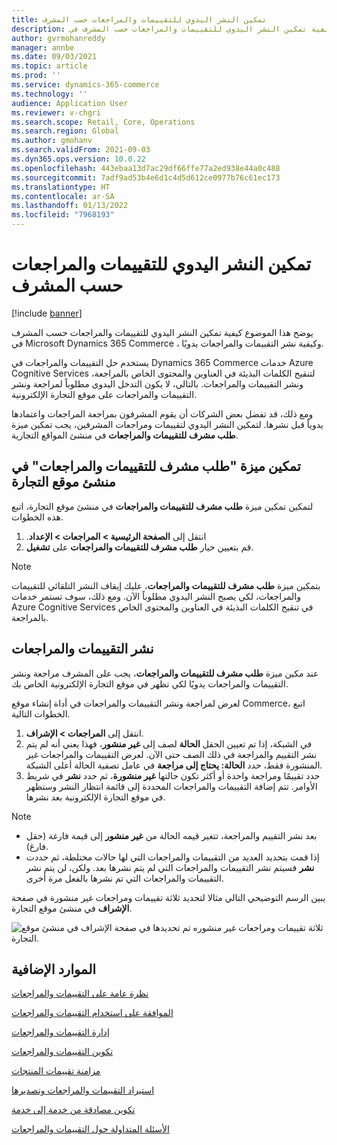 ```yaml
---
title: تمكين النشر اليدوي للتقييمات والمراجعات حسب المشرف
description: يوضح هذا الموضوع كيفية تمكين النشر اليدوي للتقييمات والمراجعات حسب المشرف في Microsoft Dynamics 365 Commerce ، وكيفية نشر التقييمات والمراجعات يدويًا.
author: gvrmohanreddy
manager: annbe
ms.date: 09/03/2021
ms.topic: article
ms.prod: ''
ms.service: dynamics-365-commerce
ms.technology: ''
audience: Application User
ms.reviewer: v-chgri
ms.search.scope: Retail, Core, Operations
ms.search.region: Global
ms.author: gmohanv
ms.search.validFrom: 2021-09-03
ms.dyn365.ops.version: 10.0.22
ms.openlocfilehash: 443ebaa13d7ac29df66ffe77a2ed938e44a0c488
ms.sourcegitcommit: 7adf9ad53b4e6d1c4d5d612ce0977b76c61ec173
ms.translationtype: HT
ms.contentlocale: ar-SA
ms.lasthandoff: 01/13/2022
ms.locfileid: "7968193"
---
```

# <a name="enable-manual-publishing-of-ratings-and-reviews-by-a-moderator"></a>تمكين النشر اليدوي للتقييمات والمراجعات حسب المشرف

[!include [banner](includes/banner.md)]

يوضح هذا الموضوع كيفية تمكين النشر اليدوي للتقييمات والمراجعات حسب المشرف في Microsoft Dynamics 365 Commerce ، وكيفية نشر التقييمات والمراجعات يدويًا.

يستخدم حل التقييمات والمراجعات في Dynamics 365 Commerce خدمات Azure Cognitive Services لتنقيح الكلمات البذيئة في العناوين والمحتوى الخاص بالمراجعة، ونشر التقييمات والمراجعات. بالتالي، لا يكون التدخل اليدوي مطلوباً لمراجعة ونشر التقييمات والمراجعات على موقع التجارة الإلكترونية.

ومع ذلك، قد تفضل بعض الشركات أن يقوم المشرفون بمراجعة المراجعات واعتمادها يدوياً قبل نشرها. لتمكين النشر اليدوي لتقييمات ومراجعات المشرفين، يجب تمكين ميزة **طلب مشرف للتقييمات والمراجعات** في منشئ المواقع التجارية.

## <a name="enable-the-require-moderator-for-ratings-and-reviews-feature-in-commerce-site-builder"></a>تمكين ميزة "طلب مشرف للتقييمات والمراجعات" في منشئ موقع التجارة

لتمكين تمكين ميزة **طلب مشرف للتقييمات والمراجعات** في منشئ موقع التجارة، اتبع هذه الخطوات.

1. انتقل إلى **الصفحة الرئيسية‬ \> المراجعات \> ‏‫الإعداد**.
1. قم بتعيين خيار **طلب مشرف للتقييمات والمراجعات** على **تشغيل**.

> [!NOTE]
> بتمكين ميزة **طلب مشرف للتقييمات والمراجعات**، عليك إيقاف النشر التلقائي للتقييمات والمراجعات، لكي يصبح النشر اليدوي مطلوباً الآن. ومع ذلك، سوف تستمر خدمات Azure Cognitive Services في تنقيح الكلمات البذيئة في العناوين والمحتوى الخاص بالمراجعة.

<!--![Require moderator for ratings and reviews setting in Commerce site builder.](media/Ratings-reviews-settings-human-moderation.png)-->

## <a name="publish-ratings-and-reviews"></a>نشر التقييمات والمراجعات

عند مكين ميزة **طلب مشرف للتقييمات والمراجعات**، يجب على المشرف مراجعة ونشر التقييمات والمراجعات يدويًا لكي تظهر في موقع التجارة الإلكترونية الخاص بك.

لعرض لمراجعة ونشر التقييمات والمراجعات في أداة إنشاء موقع Commerce، اتبع الخطوات التالية.

1. انتقل إلى **المراجعات \> الإشراف**.
1. في الشبكة، إذا تم تعيين الحقل **الحالة** لصف إلى **غير منشور**، فهذا يعني أنه لم يتم نشر التقييم والمراجعة في ذلك الصف حتى الآن. لعرض التقييمات والمراجعات غير المنشورة فقط، حدد **الحالة: يحتاج إلى مراجعة** في عامل تصفية الحالة أعلى الشبكة.
1. حدد تقييمًا ومراجعة واحدة أو أكثر تكون حالتها **غير منشورة**، ثم حدد **نشر** في شريط الأوامر. تتم إضافة التقييمات والمراجعات المحددة إلى قائمة انتظار النشر وستظهر في موقع التجارة الإلكترونية بعد نشرها.

> [!NOTE]
> - بعد نشر التقييم والمراجعة، تتغير قيمه الحالة من **غير منشور** إلى قيمة فارغة (حقل فارغ).
> - إذا قمت بتحديد العديد من التقييمات والمراجعات التي لها حالات مختلطة، ثم حددت **نشر** فسيتم نشر التقييمات والمراجعات التي لم يتم نشرها بعد. ولكن، لن يتم نشر التقييمات والمراجعات التي تم نشرها بالفعل مرة أخرى.

يبين الرسم التوضيحي التالي مثالا لتحديد ثلاثة تقييمات ومراجعات غير منشورة في صفحة **الإشراف** في منشئ موقع التجارة.

![ثلاثة تقييمات ومراجعات غير منشوره تم تحديدها في صفحة الإشراف في منشئ موقع التجارة.](media/Ratings-reviews-publishing-reviews.png)

<!--![Dynamics 365 Commerce - Ratings and Review configuration 2](media/Ratings-reviews-published-reviews.png)-->
<!--![Status filter](media/Ratings-reviews-published-reviews-status-filter.png)-->

## <a name="additional-resources"></a>الموارد الإضافية

[نظرة عامة على التقييمات والمراجعات](ratings-reviews-overview.md)

[الموافقة على استخدام التقييمات والمراجعات](opt-in-ratings-reviews.md)

[إدارة التقييمات والمراجعات](manage-reviews.md)

[تكوين التقييمات والمراجعات](configure-ratings-reviews.md)

[مزامنة تقييمات المنتجات](sync-product-ratings.md)

[استيراد التقييمات والمراجعات وتصديرها](import-export-reviews.md)

[تكوين مصادقة من خدمة إلى خدمة](service-to-service-auth.md)

[الأسئلة المتداولة حول التقييمات والمراجعات](ratings-reviews-faq.md)
